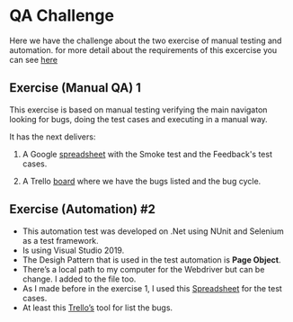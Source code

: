 # QA Challenge

Here we have the challenge about the two exercise of manual testing and automation. for more detail about the requirements of this excercise you can see [here](https://github.com/PriamoRodriguez/QAChallenge/blob/main/qa-challenge-reviewed_5e6f90ff6a001%20(1).pdf)

## Exercise (Manual QA) 1
This exercise is based on manual testing verifying the main navigaton looking for bugs, doing the test cases and executing in a manual way.

It has the next delivers:

1. A Google [spreadsheet](https://docs.google.com/spreadsheets/d/e/2PACX-1vQpK_VsB3r3cn1j-S3pCdUx0N9XYsfBixoYePWOdBWhsV_dJiQ64MtHAqXc4EPoHtTctSyprlRe8skK/pubhtml) with the Smoke test and the Feedback's test cases.

2. A Trello [board](https://trello.com/b/ljOsVnZp/testboard) where we have the bugs listed and the bug cycle.

## Exercise (Automation) #2

* This automation test was developed on .Net using NUnit and Selenium as a test framework. 
* Is using Visual Studio 2019.
* The Desigh Pattern that is used in the test automation is __Page Object__.
* There’s a local path to my computer for the Webdriver but can be change. I added to the file too. 
* As I made before in the exercise 1, I used this [Spreadsheet](https://docs.google.com/spreadsheets/d/e/2PACX-1vQpK_VsB3r3cn1j-S3pCdUx0N9XYsfBixoYePWOdBWhsV_dJiQ64MtHAqXc4EPoHtTctSyprlRe8skK/pubhtml) for the test cases.
* At least this [Trello’s](https://trello.com/b/QD0SdRdE/automation) tool for list the bugs.
